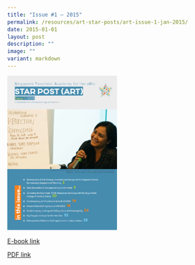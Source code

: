 ```yaml
---
title: "Issue #1 – 2015"
permalink: /resources/art-star-posts/art-issue-1-jan-2015/
date: 2015-01-01
layout: post
description: ""
image: ""
variant: markdown
---
```

<img src="/images/sf.png" style="width:50%">

[E-book link](https://issuu.com/moe_star/docs/2015_star-post_art_1)
		 
[PDF link](/files/3f96a9b70_u8088.pdf)